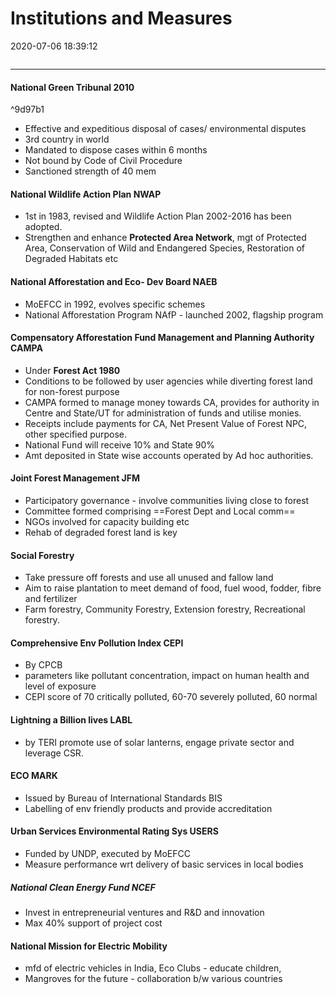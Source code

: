 # Institutions and Measures
2020-07-06 18:39:12
```toc
```
---


#### National Green Tribunal 2010

^9d97b1

-   Effective and expeditious disposal of cases/ environmental disputes
-   3rd country in world
-   Mandated to dispose cases within 6 months
-   Not bound by Code of Civil Procedure
-   Sanctioned strength of 40 mem


#### National Wildlife Action Plan NWAP
-   1st in 1983, revised and Wildlife Action Plan 2002-2016 has been adopted.
-   Strengthen and enhance **Protected Area Network**, mgt of Protected Area, Conservation of Wild and Endangered Species, Restoration of Degraded Habitats etc <!--SR:!2021-09-10,1,230!2021-09-12,3,250-->


#### National Afforestation and Eco- Dev Board NAEB 
-   MoEFCC in 1992, evolves specific schemes
-   National Afforestation Program NAfP - launched 2002, flagship program


#### Compensatory Afforestation Fund Management and Planning Authority CAMPA
-   Under **Forest Act 1980** 
- Conditions to be followed by user agencies while diverting forest land for non-forest purpose
-   CAMPA formed to manage money towards CA, provides for authority in Centre and State/UT for administration of funds and utilise monies.
-   Receipts include payments for CA, Net Present Value of Forest NPC, other specified purpose.
-   National Fund will receive 10% and State 90%
-   Amt deposited in State wise accounts operated by Ad hoc authorities.


#### Joint Forest Management JFM
-   Participatory governance - involve communities living close to forest
-   Committee formed comprising ==Forest Dept and Local comm==
-   NGOs involved for capacity building etc
-   Rehab of degraded forest land is key


#### **Social Forestry**
-   Take pressure off forests and use all unused and fallow land
-   Aim to raise plantation to meet demand of food, fuel wood, fodder, fibre and fertilizer
-   Farm forestry, Community Forestry, Extension forestry, Recreational forestry.

#### Comprehensive Env Pollution Index CEPI
- By CPCB  
- parameters like pollutant concentration, impact on human health and level of exposure
-   CEPI score of  70 critically polluted, 60-70 severely polluted,  60 normal


#### Lightning a Billion lives LABL
-   by TERI promote use of solar lanterns, engage private sector and leverage CSR.


#### ECO MARK
-   Issued by Bureau of International Standards BIS
-   Labelling of env friendly products and provide accreditation


#### Urban Services Environmental Rating Sys USERS
-   Funded by UNDP, executed by MoEFCC
-   Measure performance wrt delivery of basic services in local bodies


##### National Clean Energy Fund NCEF
-   Invest in entrepreneurial ventures and R&D and innovation
-   Max 40% support of project cost


#### National Mission for Electric Mobility
-   mfd of electric vehicles in India, Eco Clubs - educate children,
-   Mangroves for the future - collaboration b/w various countries






